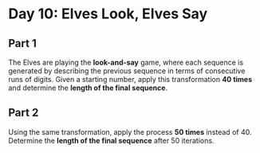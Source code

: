 # Day 10: Elves Look, Elves Say

## Part 1  

The Elves are playing the **look-and-say** game, where each sequence is generated by describing the previous sequence in terms of consecutive runs of digits. Given a starting number, apply this transformation **40 times** and determine the **length of the final sequence**.  

## Part 2  

Using the same transformation, apply the process **50 times** instead of 40. Determine the **length of the final sequence** after 50 iterations.